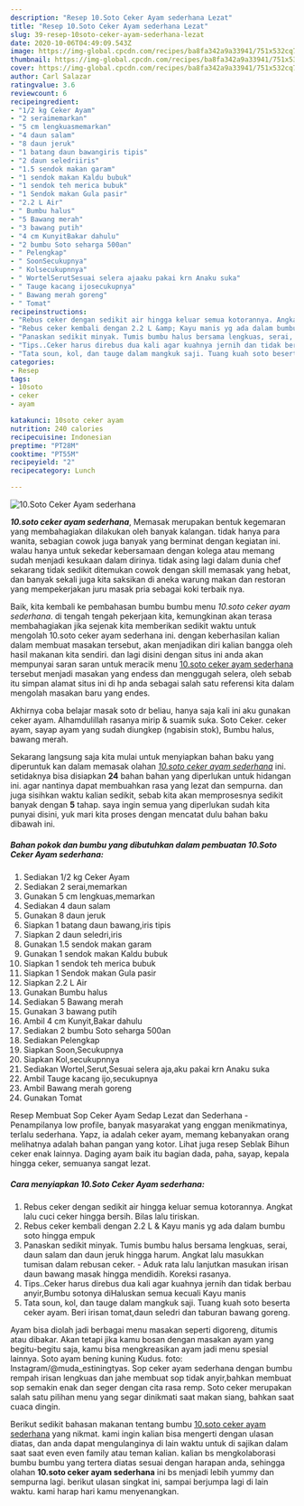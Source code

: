 ```yaml
---
description: "Resep 10.Soto Ceker Ayam sederhana Lezat"
title: "Resep 10.Soto Ceker Ayam sederhana Lezat"
slug: 39-resep-10soto-ceker-ayam-sederhana-lezat
date: 2020-10-06T04:49:09.543Z
image: https://img-global.cpcdn.com/recipes/ba8fa342a9a33941/751x532cq70/10soto-ceker-ayam-sederhana-foto-resep-utama.jpg
thumbnail: https://img-global.cpcdn.com/recipes/ba8fa342a9a33941/751x532cq70/10soto-ceker-ayam-sederhana-foto-resep-utama.jpg
cover: https://img-global.cpcdn.com/recipes/ba8fa342a9a33941/751x532cq70/10soto-ceker-ayam-sederhana-foto-resep-utama.jpg
author: Carl Salazar
ratingvalue: 3.6
reviewcount: 6
recipeingredient:
- "1/2 kg Ceker Ayam"
- "2 seraimemarkan"
- "5 cm lengkuasmemarkan"
- "4 daun salam"
- "8 daun jeruk"
- "1 batang daun bawangiris tipis"
- "2 daun seledriiris"
- "1.5 sendok makan garam"
- "1 sendok makan Kaldu bubuk"
- "1 sendok teh merica bubuk"
- "1 Sendok makan Gula pasir"
- "2.2 L Air"
- " Bumbu halus"
- "5 Bawang merah"
- "3 bawang putih"
- "4 cm KunyitBakar dahulu"
- "2 bumbu Soto seharga 500an"
- " Pelengkap"
- " SoonSecukupnya"
- " Kolsecukupnnya"
- " WortelSerutSesuai selera ajaaku pakai krn Anaku suka"
- " Tauge kacang ijosecukupnya"
- " Bawang merah goreng"
- " Tomat"
recipeinstructions:
- "Rebus ceker dengan sedikit air hingga keluar semua kotorannya. Angkat lalu cuci ceker hingga bersih. Bilas lalu tiriskan."
- "Rebus ceker kembali dengan 2.2 L &amp; Kayu manis yg ada dalam bumbu soto hingga empuk"
- "Panaskan sedikit minyak. Tumis bumbu halus bersama lengkuas, serai, daun salam dan daun jeruk hingga harum. Angkat lalu masukkan tumisan dalam rebusan ceker. Aduk rata lalu lanjutkan masukan irisan daun bawang masak hingga mendidih. Koreksi rasanya."
- "Tips..Ceker harus direbus dua kali agar kuahnya jernih dan tidak berbau anyir,Bumbu sotonya diHaluskan semua kecuali Kayu manis"
- "Tata soun, kol, dan tauge dalam mangkuk saji. Tuang kuah soto beserta ceker ayam. Beri irisan tomat,daun seledri dan taburan bawang goreng."
categories:
- Resep
tags:
- 10soto
- ceker
- ayam

katakunci: 10soto ceker ayam 
nutrition: 240 calories
recipecuisine: Indonesian
preptime: "PT28M"
cooktime: "PT55M"
recipeyield: "2"
recipecategory: Lunch

---
```



![10.Soto Ceker Ayam sederhana](https://img-global.cpcdn.com/recipes/ba8fa342a9a33941/751x532cq70/10soto-ceker-ayam-sederhana-foto-resep-utama.jpg)

<b><i>10.soto ceker ayam sederhana</i></b>, Memasak merupakan bentuk kegemaran yang membahagiakan dilakukan oleh banyak kalangan. tidak hanya para wanita, sebagian cowok juga banyak yang berminat dengan kegiatan ini. walau hanya untuk sekedar kebersamaan dengan kolega atau memang sudah menjadi kesukaan dalam dirinya. tidak asing lagi dalam dunia chef sekarang tidak sedikit ditemukan cowok dengan skill memasak yang hebat, dan banyak sekali juga kita saksikan di aneka warung makan dan restoran yang mempekerjakan juru masak pria sebagai koki terbaik nya.

Baik, kita kembali ke pembahasan bumbu bumbu menu <i>10.soto ceker ayam sederhana</i>. di tengah tengah pekerjaan kita, kemungkinan akan terasa membahagiakan jika sejenak kita memberikan sedikit waktu untuk mengolah 10.soto ceker ayam sederhana ini. dengan keberhasilan kalian dalam membuat masakan tersebut, akan menjadikan diri kalian bangga oleh hasil makanan kita sendiri. dan lagi disini dengan situs ini anda akan mempunyai saran saran untuk meracik menu <u>10.soto ceker ayam sederhana</u> tersebut menjadi masakan yang endess dan menggugah selera, oleh sebab itu simpan alamat situs ini di hp anda sebagai salah satu referensi kita dalam mengolah masakan baru yang endes.

Akhirnya coba belajar masak soto dr beliau, hanya saja kali ini aku gunakan ceker ayam. Alhamdulillah rasanya mirip &amp; suamik suka. Soto Ceker. ceker ayam, sayap ayam yang sudah diungkep (ngabisin stok), Bumbu halus, bawang merah.


Sekarang langsung saja kita mulai untuk menyiapkan bahan baku yang diperuntuk kan dalam memasak olahan <u><i>10.soto ceker ayam sederhana</i></u> ini. setidaknya bisa disiapkan <b>24</b> bahan bahan yang diperlukan untuk hidangan ini. agar nantinya dapat membuahkan rasa yang lezat dan sempurna. dan juga sisihkan waktu kalian sedikit, sebab kita akan memprosesnya sedikit banyak dengan <b>5</b> tahap. saya ingin semua yang diperlukan sudah kita punyai disini, yuk mari kita proses dengan mencatat dulu bahan baku dibawah ini.

<!--inarticleads1-->

##### Bahan pokok dan bumbu yang dibutuhkan dalam pembuatan 10.Soto Ceker Ayam sederhana:

1. Sediakan 1/2 kg Ceker Ayam
1. Sediakan 2 serai,memarkan
1. Gunakan 5 cm lengkuas,memarkan
1. Sediakan 4 daun salam
1. Gunakan 8 daun jeruk
1. Siapkan 1 batang daun bawang,iris tipis
1. Siapkan 2 daun seledri,iris
1. Gunakan 1.5 sendok makan garam
1. Gunakan 1 sendok makan Kaldu bubuk
1. Siapkan 1 sendok teh merica bubuk
1. Siapkan 1 Sendok makan Gula pasir
1. Siapkan 2.2 L Air
1. Gunakan  Bumbu halus
1. Sediakan 5 Bawang merah
1. Gunakan 3 bawang putih
1. Ambil 4 cm Kunyit,Bakar dahulu
1. Sediakan 2 bumbu Soto seharga 500an
1. Sediakan  Pelengkap
1. Siapkan  Soon,Secukupnya
1. Siapkan  Kol,secukupnnya
1. Sediakan  Wortel,Serut,Sesuai selera aja,aku pakai krn Anaku suka
1. Ambil  Tauge kacang ijo,secukupnya
1. Ambil  Bawang merah goreng
1. Gunakan  Tomat


Resep Membuat Sop Ceker Ayam Sedap Lezat dan Sederhana - Penampilanya low profile, banyak masyarakat yang enggan menikmatinya, terlalu sederhana. Yapz, ia adalah ceker ayam, memang kebanyakan orang melihatnya adalah bahan pangan yang kotor. Lihat juga resep Seblak Bihun ceker enak lainnya. Daging ayam baik itu bagian dada, paha, sayap, kepala hingga ceker, semuanya sangat lezat. 

<!--inarticleads2-->

##### Cara menyiapkan 10.Soto Ceker Ayam sederhana:

1. Rebus ceker dengan sedikit air hingga keluar semua kotorannya. Angkat lalu cuci ceker hingga bersih. Bilas lalu tiriskan.
1. Rebus ceker kembali dengan 2.2 L &amp; Kayu manis yg ada dalam bumbu soto hingga empuk
1. Panaskan sedikit minyak. Tumis bumbu halus bersama lengkuas, serai, daun salam dan daun jeruk hingga harum. Angkat lalu masukkan tumisan dalam rebusan ceker. - Aduk rata lalu lanjutkan masukan irisan daun bawang masak hingga mendidih. Koreksi rasanya.
1. Tips..Ceker harus direbus dua kali agar kuahnya jernih dan tidak berbau anyir,Bumbu sotonya diHaluskan semua kecuali Kayu manis
1. Tata soun, kol, dan tauge dalam mangkuk saji. Tuang kuah soto beserta ceker ayam. Beri irisan tomat,daun seledri dan taburan bawang goreng.


Ayam bisa diolah jadi berbagai menu masakan seperti digoreng, ditumis atau dibakar. Akan tetapi jika kamu bosan dengan masakan ayam yang begitu-begitu saja, kamu bisa mengkreasikan ayam jadi menu spesial lainnya. Soto ayam bening kuning Kudus. foto: Instagram/@muda_estiningtyas. Sop ceker ayam sederhana dengan bumbu rempah irisan lengkuas dan jahe membuat sop tidak anyir,bahkan membuat sop semakin enak dan seger dengan cita rasa remp. Soto ceker merupakan salah satu pilihan menu yang segar dinikmati saat makan siang, bahkan saat cuaca dingin. 

Berikut sedikit bahasan makanan tentang bumbu <u>10.soto ceker ayam sederhana</u> yang nikmat. kami ingin kalian bisa mengerti dengan ulasan diatas, dan anda dapat mengulanginya di lain waktu untuk di sajikan dalam saat saat even even family atau teman kalian. kalian bs mengkolaborasi bumbu bumbu yang tertera diatas sesuai dengan harapan anda, sehingga olahan <b>10.soto ceker ayam sederhana</b> ini bs menjadi lebih yummy dan sempurna lagi. berikut ulasan singkat ini, sampai berjumpa lagi di lain waktu. kami harap hari kamu menyenangkan.
